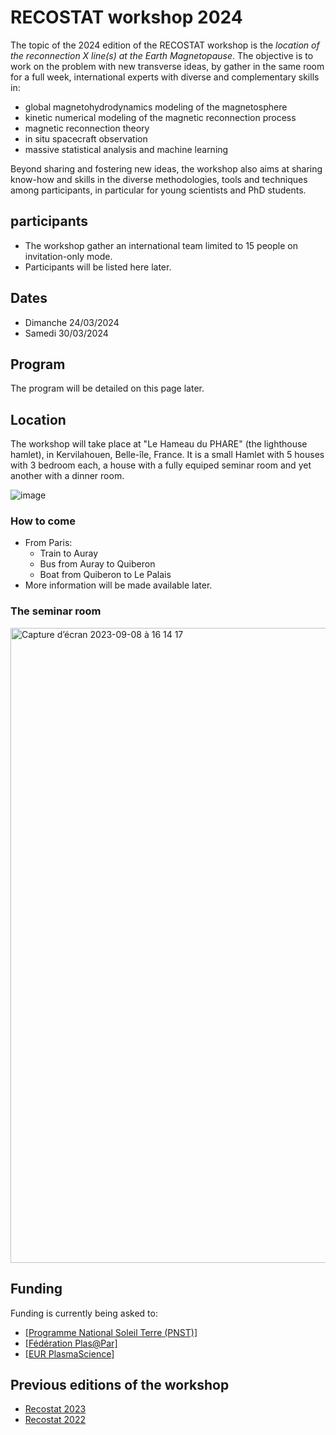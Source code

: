 # RECOSTAT workshop 2024


The topic of the 2024 edition of the RECOSTAT workshop is the *location of the reconnection X line(s) at the Earth Magnetopause*. The objective is to work on the problem with new transverse ideas, by gather in the same room for a full week, international experts with diverse and complementary skills in:

- global magnetohydrodynamics modeling of the magnetosphere
- kinetic numerical modeling of the magnetic reconnection process
- magnetic reconnection theory
- in situ spacecraft observation
- massive statistical analysis and machine learning

Beyond sharing and fostering new ideas, the workshop also aims at sharing know-how and skills in the diverse methodologies, tools and techniques among participants, in particular for young scientists and PhD students.

## participants

- The workshop gather an international team limited to 15 people on invitation-only mode.
- Participants will be listed here later.

## Dates

- Dimanche 24/03/2024
- Samedi 30/03/2024


## Program

The program will be detailed on this page later.

## Location

The workshop will take place at "Le Hameau du PHARE" (the lighthouse hamlet), in Kervilahouen, Belle-île, France.
It is a small Hamlet with 5 houses with 3 bedroom each, a house with a fully equiped seminar room and yet another with a dinner room.

![image](https://github.com/RecoStat/.github/assets/3200931/4f0a9de4-ede9-4c80-a3ae-273eb8cbdc76)

### How to come

- From Paris: 
	- Train to Auray
	- Bus from Auray to Quiberon
	- Boat from Quiberon to Le Palais
- More information will be made available later.

### The seminar room

<img width="1016" alt="Capture d’écran 2023-09-08 à 16 14 17" src="https://github.com/RecoStat/.github/assets/3200931/97b73455-b95a-4ba9-bc3a-c2dec7a29d7c">


## Funding

Funding is currently being asked to:

- [[Programme National Soleil Terre (PNST)]](https://pnst.ias.u-psud.fr/fr/accueil)
- [[Fédération Plas@Par]](https://www.plasapar.sorbonne-universite.fr)
- [[EUR PlasmaScience]](https://www.ip-paris.fr/en/research/research-departments-laboratories-centers-and-projects/disciplinary-and-interdisciplinary-centers/plasmascience)


## Previous editions of the workshop

- [Recostat 2023](recostat2023.md)
- [Recostat 2022](recostat2022.md)

